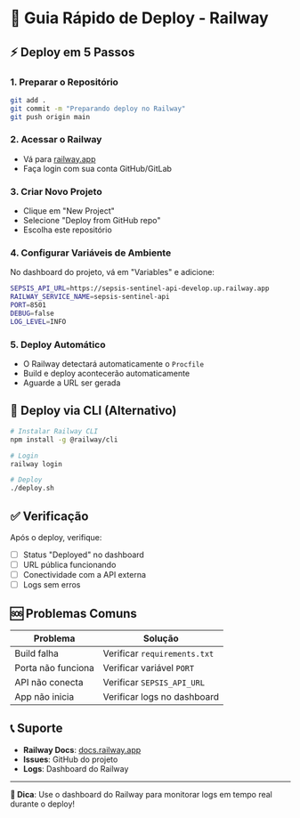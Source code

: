# 🚀 Guia Rápido de Deploy - Railway

## ⚡ Deploy em 5 Passos

### 1. **Preparar o Repositório**
```bash
git add .
git commit -m "Preparando deploy no Railway"
git push origin main
```

### 2. **Acessar o Railway**
- Vá para [railway.app](https://railway.app)
- Faça login com sua conta GitHub/GitLab

### 3. **Criar Novo Projeto**
- Clique em "New Project"
- Selecione "Deploy from GitHub repo"
- Escolha este repositório

### 4. **Configurar Variáveis de Ambiente**
No dashboard do projeto, vá em "Variables" e adicione:

```bash
SEPSIS_API_URL=https://sepsis-sentinel-api-develop.up.railway.app
RAILWAY_SERVICE_NAME=sepsis-sentinel-api
PORT=8501
DEBUG=false
LOG_LEVEL=INFO
```

### 5. **Deploy Automático**
- O Railway detectará automaticamente o `Procfile`
- Build e deploy acontecerão automaticamente
- Aguarde a URL ser gerada

## 🔧 Deploy via CLI (Alternativo)

```bash
# Instalar Railway CLI
npm install -g @railway/cli

# Login
railway login

# Deploy
./deploy.sh
```

## ✅ Verificação

Após o deploy, verifique:
- [ ] Status "Deployed" no dashboard
- [ ] URL pública funcionando
- [ ] Conectividade com a API externa
- [ ] Logs sem erros

## 🆘 Problemas Comuns

| Problema | Solução |
|----------|---------|
| Build falha | Verificar `requirements.txt` |
| Porta não funciona | Verificar variável `PORT` |
| API não conecta | Verificar `SEPSIS_API_URL` |
| App não inicia | Verificar logs no dashboard |

## 📞 Suporte

- **Railway Docs**: [docs.railway.app](https://docs.railway.app)
- **Issues**: GitHub do projeto
- **Logs**: Dashboard do Railway

---

**🎯 Dica**: Use o dashboard do Railway para monitorar logs em tempo real durante o deploy!
